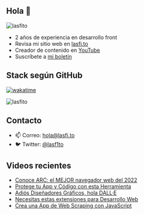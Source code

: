 
## Hola 👋

 
<img src="https://komarev.com/ghpvc/?username=lasfito&label=Profile%20views&color=0e75b6&style=flat" alt="lasfito" /> 



  - 2 años de experiencia en desarrollo front
  - Revisa mi sitio web en [lasfi.to](https://lasfi.to)
  - Creador de contenido en [YouTube](https://www.youtube.com/channel/UCwfeUZwjfNsIFqFURiqkLSw)
  - Suscríbete a <a href="http://s.1-2-3.dev"  target="_blank"> mi boletín </a>





<!-- Estadísticas

[![Lasfitos's GitHub stats](https://github-readme-stats.vercel.app/api?username=lasfito&hide=prs,issues,contribs&count_private=true&show_icons=true&theme=vue_dark&locale=es&hide_title=false&include_all_commits=true&custom_title=numericos)](https://github.com/anuraghazra/github-readme-stats)
-->

 
  

## Stack según GitHub
[![wakatime](https://wakatime.com/badge/user/5f64052e-88c6-4b16-a87a-e9f52142e69a.svg)](https://wakatime.com/@5f64052e-88c6-4b16-a87a-e9f52142e69a)




<img align="center" src="https://github-readme-stats.vercel.app/api/top-langs?username=lasfito&show_icons=true&locale=es&layout=compact&custom_title=" alt="lasfito" /> 




## Contacto

- 📫 Correo: <a href='mailto:hola@lasfi.to '> hola@lasfi.to</a>
- 🐦 Twitter: <a href="https://twitter.com/lasf1to" target="blank"> @lasf1to</a>


## Videos recientes
<!-- BLOG-POST-LIST:START -->
- [Conoce ARC: el MEJOR navegador web del 2022](https://www.youtube.com/watch?v=BgE-i2AumLs)
- [Protege tu App y Código con esta Herramienta](https://www.youtube.com/watch?v=EfMWXK0oUQ4)
- [Adiós Diseñadores Gráficos, hola DALL·E](https://www.youtube.com/watch?v=s6Q_7CXstlY)
- [Necesitas estas extensiones para Desarrollo Web](https://www.youtube.com/watch?v=2Hw7RD07GFk)
- [Crea una App de Web Scraping con JavaScript](https://www.youtube.com/watch?v=OX2LQRP82lk)
<!-- BLOG-POST-LIST:END -->











  
